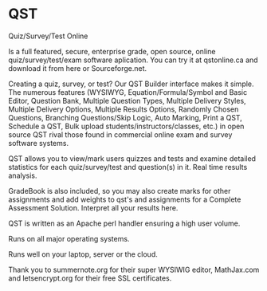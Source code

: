 # QST
Quiz/Survey/Test Online

Is a full featured, secure, enterprise grade, open source, online quiz/survey/test/exam software aplication.
You can try it at qstonline.ca and download it from here or Sourceforge.net. 

Creating a quiz, survey, or test? 
Our QST Builder interface makes it simple. The numerous features (WYSIWYG, Equation/Formula/Symbol and Basic Editor, Question Bank, Multiple Question Types, Multiple Delivery Styles, Multiple Delivery Options, Multiple Results Options, Randomly Chosen Questions, Branching Questions/Skip Logic, Auto Marking, Print a QST, Schedule a QST, Bulk upload students/instructors/classes, etc.) in open source QST rival those found in commercial online exam and survey software systems. 

QST allows you to view/mark users quizzes and tests and examine detailed statistics for each quiz/survey/test and question(s) in it. Real time results analysis.

GradeBook is also included, so you may also create marks for other assignments and add weights to qst's and assignments for a Complete Assessment Solution. Interpret all your results here.

QST is written as an Apache perl handler ensuring a high user volume. 

Runs on all major operating systems.

Runs well on your laptop, server or the cloud.

Thank you to summernote.org for their super WYSIWIG editor, MathJax.com and letsencrypt.org for their free SSL certificates.
